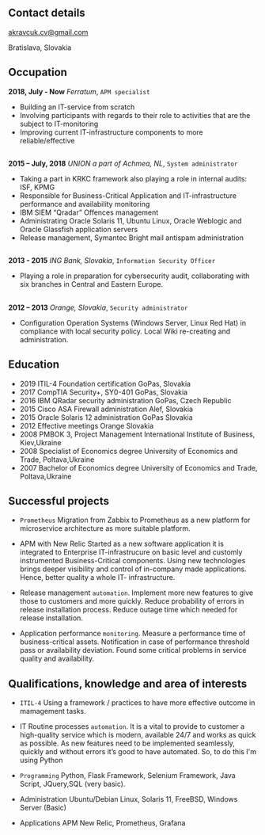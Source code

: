 ## Contact details
akravcuk.cv@gmail.com

Bratislava, Slovakia


## Occupation
**2018, July - Now**
*Ferratum*, `APM specialist`
- Building an IT-service from scratch
- Involving participants with regards to their role to activities that are the subject to IT-monitoring
- Improving current IT-infrastructure components to more reliable/effective

##
**2015 – July, 2018**
*UNION a part of Achmea, NL*, `System administrator`
- Taking a part in KRKC framework also playing a role in internal audits: ISF, KPMG
- Responsible for Business-Critical Application and IT-infrastructure performance and availability monitoring
- IBM SIEM “Qradar” Offences management
- Administrating Oracle Solaris 11, Ubuntu Linux, Oracle Weblogic and Oracle Glassfish application servers
- Release management, Symantec Bright mail antispam administration

##
**2013 - 2015**
*ING Bank, Slovakia*, `Information Security Officer`
- Playing a role in preparation for cybersecurity audit, collaborating with six branches in Central and Eastern Europe.

##
**2012 – 2013**
*Orange, Slovakia*, `Security administrator`
- Configuration Operation Systems (Windows Server, Linux Red Hat) in compliance with local security policy. Local Wiki re-creating and administration.


## Education
- 2019 ITIL-4 Foundation certification GoPas, Slovakia
- 2017 CompTIA Security+, SY0-401 GoPas, Slovakia
- 2016 IBM QRadar security administration GoPas, Czech Republic
- 2015 Cisco ASA Firewall administration Alef, Slovakia
- 2015 Oracle Solaris 12 administration GoPas Slovakia
- 2012 Effective meetings Orange Slovakia
- 2008 PMBOK 3, Project Management International Institute of Business, Kiev,Ukraine
- 2008 Specialist of Economics degree University of Economics and Trade, Poltava,Ukraine
- 2007 Bachelor of Economics degree University of Economics and Trade, Poltava,Ukraine


## Successful projects
- `Prometheus`
Migration from Zabbix to Prometheus as a new platform for microservice architecture as more suitable platform.

- APM with New Relic
Started as a new software application it is integrated to Enterprise IT-infrastrucure on basic level and customly instrumented Business-Critical components. Using new technologies brings deeper visibility and control
of in-company made applications. Hence, better quality a whole IT- infrastructure.

- Release management `automation`.
Implement more new features to give those to customers and more quickly. Reduce probability of errors in release installation process. Reduce outage time which needed for release installation.

- Application performance `monitoring`.
Measure a performance time of business-critical assets. Notification in case of performance threshold pass or availability
deviation. Found some critical problems in service quality and availability. 

## Qualifications, knowledge and area of interests
- `ITIL-4`
Using a framework / practices to have more effective outcome in mamagement tasks.

- IT Routine processes `automation`.
It is a vital to provide to customer a high-quality service which is modern, available 24/7 and works as quick as possible.
As new features need to be implemented seamlessly, quickly and without errors it’s good to have automated. So, to do this I'm using Python

- `Programming` Python, Flask Framework, Selenium Framework, Java Script, JQuery,SQL (very basic).

- Administration Ubuntu/Debian Linux, Solaris 11, FreeBSD, Windows Server (Basic)
- Applications APM New Relic, Prometheus, Grafana
